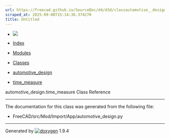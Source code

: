 ```yaml
---
url: https://freecad.github.io/SourceDoc/d4/d3d/classautomotive__design_1_1time__measure.html
scraped_at: 2025-09-08T15:14:36.374270
title: Untitled
---
```


  * [ ![](https://www.freecad.org/svg/logo-freecad.svg) ](https://freecadweb.org "FreeCAD")
  * [Index](../../index.html "Index")
  * [Modules](../../modules.html "Modules list")
  * [Classes](../../annotated.html "Annotated list")

  * [automotive_design](../../d4/ddf/namespaceautomotive__design.html)
  * [time_measure](../../d4/d3d/classautomotive__design_1_1time__measure.html)

automotive_design.time_measure Class Reference

* * *

The documentation for this class was generated from the following file:

  * FreeCAD/src/Mod/Import/App/automotive_design.py

* * *

Generated by
[![doxygen](../../doxygen.svg)](https://www.doxygen.org/index.html) 1.9.4

